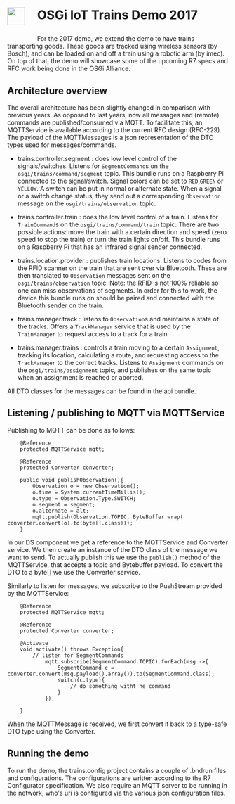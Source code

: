 <h1><img src="http://enroute.osgi.org/img/enroute-logo-64.png" witdh=40px style="float:left;margin: 0 1em 1em 0;width:40px">

OSGi IoT Trains Demo 2017</h1>

For the 2017 demo, we extend the demo to have trains transporting goods. These goods are tracked using wireless sensors (by Bosch), and can be loaded on and off a train using a robotic arm (by imec). On top of that, the demo will showcase some of the upcoming R7 specs and RFC work being done in the OSGi Alliance. 

## Architecture overview

The overall architecture has been slightly changed in comparison with previous years. As opposed to last years, now all messages and (remote) commands are published/consumed via MQTT. To facilitate this, an MQTTService is available according to the current RFC design (RFC-229). The payload of the MQTTMessages is a json representation of the DTO types used for messages/commands.

* trains.controller.segment : does low level control of the signals/switches. Listens for `SegmentCommand`s on the `osgi/trains/command/segment` topic. This bundle runs on a Raspberry Pi connected to the signal/switch. Signal colors can be set to `RED`,`GREEN` or `YELLOW`. A switch can be put in normal or alternate state. When a signal or a switch change status, they send out a corresponding `Observation` message on the `osgi/trains/observation` topic.

* trains.controller.train : does the low level control of a train. Listens for `TrainCommand`s on the `osgi/trains/command/train` topic. There are two possible actions: move the train with a certain direction and speed (zero speed to stop the train) or turn the train lights on/off. This bundle runs on a Raspberry Pi that has an infrared signal sender connected.

* trains.location.provider : publishes train locations. Listens to codes from the RFID scanner on the train that are sent over via Bluetooth. These are then translated to `Observation` messages sent on the `osgi/trains/observation` topic. Note: the RFID is not 100% reliable so one can miss observations of segments. In order for this to work, the device this bundle runs on should be paired and connected with the Bluetooth sender on the train.

* trains.manager.track : listens to `Observation`s and maintains a state of the tracks. Offers a `TrackManager` service that is used by the `TrainManager` to request access to a track for a train.

* trains.manager.trains : controls a train moving to a certain `Assignment`, tracking its location, calculating a route, and requesting access to the `TrackManager` to the correct tracks. Listens to `Assignment` commands on the `osgi/trains/assignment` topic, and publishes on the same topic when an assignment is reached or aborted.

All DTO classes for the messages can be found in the api bundle.

## Listening / publishing to MQTT via MQTTService

Publishing to MQTT can be done as follows:

```
	@Reference
	protected MQTTService mqtt;

	@Reference
	protected Converter converter;

	public void publishObservation(){		
		Observation o = new Observation();
		o.time = System.currentTimeMillis();
		o.type = Observation.Type.SWITCH;
		o.segment = segment;
		o.alternate = alt;
		mqtt.publish(Observation.TOPIC, ByteBuffer.wrap( converter.convert(o).to(byte[].class)));		
	}
```

In our DS component we get a reference to the MQTTService and Converter service. We then create an instance of the DTO class of the message we want to send. To actually publish this we use the `publish()` method of the MQTTService, that accepts a topic and Bytebuffer payload. To convert the DTO to a byte[] we use the Converter service.

Similarly to listen for messages, we subscribe to the PushStream provided by the MQTTService:

```
	@Reference
	protected MQTTService mqtt;
	
	@Reference
	protected Converter converter;
	
	@Activate
	void activate() throws Exception{
		// listen for SegmentCommands
			mqtt.subscribe(SegmentCommand.TOPIC).forEach(msg ->{
				SegmentCommand c = converter.convert(msg.payload().array()).to(SegmentCommand.class);
				switch(c.type){
					// do something witht he command
				}
			});
		
	}
```

When the MQTTMessage is received, we first convert it back to a type-safe DTO type using the Converter.


## Running the demo

To run the demo, the trains.config project contains a couple of .bndrun files and configurations. The configurations are written according to the R7 Configurator specification. We also require an MQTT server to be running in the network, who's uri is configured via the various json configuration files.


